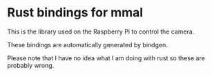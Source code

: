# Rust bindings for mmal

This is the library used on the Raspberry Pi to control the camera.

These bindings are automatically generated by bindgen.

Please note that I have no idea what I am doing with rust so these are probably wrong.
